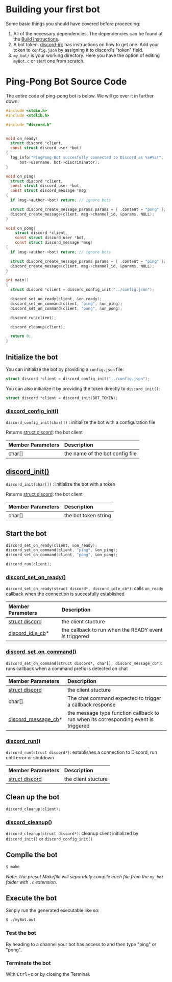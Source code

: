 # Building your first bot

Some basic things you should have covered before proceeding:

1. All of the necessary dependencies. The dependencies can be found at the [Build Instructions](/README.md#build-instructions).
2. A bot token. [discord-irc](https://github.com/reactiflux/discord-irc/wiki/Creating-a-discord-bot-&-getting-a-token) has instructions on how to get one. Add your token to `config.json` by assigning it to discord's "token" field.
3. `my_bot/` is your working directory. Here you have the option of editing `myBot.c` or start one from scratch.


# Ping-Pong Bot Source Code

The entire code of ping-pong bot is below. We will go over it in further down:
```c
#include <stdio.h>
#include <stdlib.h>

#include "discord.h"


void on_ready(
  struct discord *client, 
  const struct discord_user *bot) 
{
  log_info("PingPong-Bot succesfully connected to Discord as %s#%s!",
      bot->username, bot->discriminator);
}

void on_ping(
  struct discord *client,
  const struct discord_user *bot,
  const struct discord_message *msg)
{
  if (msg->author->bot) return; // ignore bots

  struct discord_create_message_params params = { .content = "pong" };
  discord_create_message(client, msg->channel_id, &params, NULL);
}

void on_pong(
    struct discord *client,
    const struct discord_user *bot,
    const struct discord_message *msg)
{
  if (msg->author->bot) return; // ignore bots

  struct discord_create_message_params params = { .content = "ping" };
  discord_create_message(client, msg->channel_id, &params, NULL);
}

int main()
{
  struct discord *client = discord_config_init("../config.json");

  discord_set_on_ready(client, &on_ready);
  discord_set_on_command(client, "ping", &on_ping);
  discord_set_on_command(client, "pong", &on_pong);

  discord_run(client);

  discord_cleanup(client);

  return 0;
}
```

## Initialize the bot

You can initialize the bot by providing a `config.json` file:
```c
struct discord *client = discord_config_init("../config.json");
```
You can also initialize it by providing the token directly to `discord_init()`:
```c
struct discord *client = discord_init(BOT_TOKEN);
```

### [discord\_config\_init()](https://cee-studio.github.io/orca/apis/discord.html?highlight=set_on_command#c.discord_config_init)
`discord_config_init(char[])` : initialize the bot with a configuration file

Returns [struct discord](https://cee-studio.github.io/orca/apis/discord.html?highlight=set_on_command#c.discord): the bot client

|Member Parameters|Description                |
|:----------------|:--------------------------|
|char[]| the name of the bot config file|

## [discord\_init()](https://cee-studio.github.io/orca/apis/discord.html?highlight=set_on_command#c.discord_init)
`discord_init(char[])` : initialize the bot with a token

Returns [struct discord](https://cee-studio.github.io/orca/apis/discord.html?highlight=set_on_command#c.discord): the bot client

|Member Parameters|Description                |
|:----------------|:--------------------------|
|char[]| the bot token string|

## Start the bot

```c
discord_set_on_ready(client, &on_ready);
discord_set_on_command(client, "ping", &on_ping);
discord_set_on_command(client, "pong", &on_pong);

discord_run(client);
```

### [discord\_set\_on\_ready()](https://cee-studio.github.io/orca/apis/discord.html?highlight=set_on_command#c.discord_set_on_ready)
`discord_set_on_ready(struct discord*, discord_idle_cb*)`: calls `on_ready` callback when the connection is succesfully established

|Member Parameters|Description                |
|:----------------|:--------------------------|
|[struct discord](https://cee-studio.github.io/orca/apis/discord.html#c.discord)| the client stucture |
|[discord\_idle\_cb](https://cee-studio.github.io/orca/apis/discord.html#c.discord_idle_cb)\*| the callback to run when the READY event is triggered |

### [discord\_set\_on\_command()](https://cee-studio.github.io/orca/apis/discord.html?highlight=set_on_command#c.discord_set_on_command)
`discord_set_on_command(struct discord*, char[], discord_message_cb*)`: runs callback when a command prefix is detected on chat

|Member Parameters|Description                |
|:----------------|:--------------------------|
|[struct discord](https://cee-studio.github.io/orca/apis/discord.html#c.discord)| the client stucture |
|char[]| The chat command expected to trigger a callback response |
|[discord\_message\_cb](https://cee-studio.github.io/orca/apis/discord.html#c.discord_message_cb)\*| the message type function callback to run when its corresponding event is triggered |

### [discord\_run()](https://cee-studio.github.io/orca/apis/discord.html#c.discord_run)
`discord_run(struct discord*)`: establishes a connection to Discord, run until error or shutdown

|Member Parameters|Description                |
|:----------------|:--------------------------|
|[struct discord](https://cee-studio.github.io/orca/apis/discord.html#c.discord)| the client stucture |

## Clean up the bot

```c
discord_cleanup(client);
```

### [discord\_cleanup()](https://cee-studio.github.io/orca/apis/discord.html?highlight=set_on_command#c.discord_cleanup)
`discord_cleanup(struct discord*)`: cleanup client initialized by `discord_init()` or `discord_config_init()`

## Compile the bot

```bash
$ make
```
*Note: The preset Makefile will separately compile each file from the `my_bot` folder with `.c` extension.* 

## Execute the bot

Simply run the generated executable like so:

```bash
$ ./myBot.out
```

### Test the bot

By heading to a channel your bot has access to and then type "ping" or "pong".

### Terminate the bot

With <kbd>Ctrl</kbd>+<kbd>c</kbd> or by closing the Terminal.
